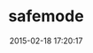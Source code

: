 ---
layout: post
title:  "safemode"
repo:   "svenfuchs/safemode"
date:   2015-02-18 17:20:17
gemurl: http://github.com/svenfuchs/safemode
---